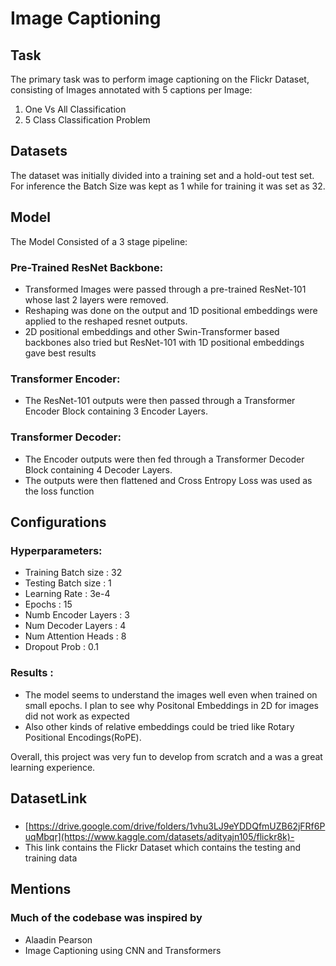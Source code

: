 # Image Captioning

## Task
The primary task was to perform image captioning on the Flickr Dataset, consisting of Images annotated with 5 captions per Image:

1. One Vs All Classification
2. 5 Class Classification Problem

## Datasets
The dataset was initially divided into a training set and a hold-out test set. For inference the Batch Size was kept as 1 while for training it was set as 32.

## Model
The Model Consisted of a 3 stage pipeline:

### Pre-Trained ResNet Backbone:
- Transformed Images were passed through a pre-trained ResNet-101 whose last 2 layers were removed.
- Reshaping was done on the output and 1D positional embeddings were applied to the reshaped resnet outputs.
- 2D positional embeddings and other Swin-Transformer based backbones also tried but ResNet-101 with 1D positional embeddings gave best results

### Transformer Encoder:
- The ResNet-101 outputs were then passed through a Transformer Encoder Block containing 3 Encoder Layers.

### Transformer Decoder:
- The Encoder outputs were then fed through a Transformer Decoder Block containing 4 Decoder Layers.
- The outputs were then flattened and Cross Entropy Loss was used as the loss function

## Configurations
### Hyperparameters:
- Training Batch size : 32
- Testing Batch size : 1
- Learning Rate : 3e-4
- Epochs : 15
- Numb Encoder Layers : 3
- Num Decoder Layers : 4
- Num Attention Heads : 8
- Dropout Prob : 0.1
### Results : 
- The model seems to understand the images well even when trained on small epochs. I plan to see why Positonal Embeddings in 2D for images did not work as expected
- Also other kinds of relative embeddings could be tried like Rotary Positional Encodings(RoPE).




Overall, this project was very fun to develop from scratch and a was a great learning experience.


## DatasetLink 

###
- [https://drive.google.com/drive/folders/1vhu3LJ9eYDDQfmUZB62jFRf6PuqMbqr](https://www.kaggle.com/datasets/adityajn105/flickr8k)-
- This link contains the Flickr Dataset which contains the testing and training data
  
## Mentions

### Much of the codebase was inspired by
- Alaadin Pearson
- Image Captioning using CNN and Transformers
